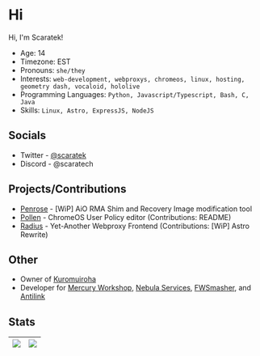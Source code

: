 # Hi
Hi, I'm Scaratek!
- Age: 14
- Timezone: EST
- Pronouns: `she/they`
- Interests: `web-development, webproxys, chromeos, linux, hosting, geometry dash, vocaloid, hololive`
- Programming Languages: `Python, Javascript/Typescript, Bash, C, Java`
- Skills: `Linux, Astro, ExpressJS, NodeJS`

## Socials
- Twitter - [@scaratek](https://x.com/scaratek)
- Discord - @scaratech

## Projects/Contributions
- [Penrose](https://github.com/entrpix/penrose) - [WiP] AiO RMA Shim and Recovery Image modification tool
- [Pollen](https://github.com/mercuryworkshop/pollen) - ChromeOS User Policy editor (Contributions: README)
- [Radius](https://github.com/radiusproxy/radius) - Yet-Another Webproxy Frontend (Contributions: [WiP] Astro Rewrite)

## Other
- Owner of [Kuromuiroha](https://kuromu.scara.tech)
- Developer for [Mercury Workshop](https://mercuryworks.shop), [Nebula Services](https://github.com/nebulaservices), [FWSmasher](https://github.com/FWSmasher), and [Antilink](https://github.com/anti-link)

## Stats
![](https://github-readme-stats.vercel.app/api?username=entrpix&theme=dracula&show_icons=true&hide_border=true&count_private=true) | ![](https://github-readme-stats.vercel.app/api/top-langs/?username=entrpix&theme=dracula&show_icons=true&hide_border=true&layout=compact) |
| --- | --- |

